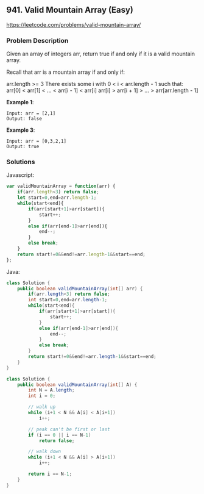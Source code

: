 ## 941. Valid Mountain Array (Easy)

https://leetcode.com/problems/valid-mountain-array/

### Problem Description

Given an array of integers arr, return true if and only if it is a valid mountain array.

Recall that arr is a mountain array if and only if:

arr.length >= 3
There exists some i with 0 < i < arr.length - 1 such that:
arr[0] < arr[1] < ... < arr[i - 1] < arr[i]
arr[i] > arr[i + 1] > ... > arr[arr.length - 1]


**Example 1**:
```
Input: arr = [2,1]
Output: false
```
**Example 3**:
```
Input: arr = [0,3,2,1]
Output: true
```
### Solutions

Javascript:

```javascript
var validMountainArray = function(arr) {
    if(arr.length<3) return false;
    let start=0,end=arr.length-1;
    while(start<end){
        if(arr[start+1]>arr[start]){
            start++;
        }
        else if(arr[end-1]>arr[end]){
            end--;
        }
        else break;
    }
    return start!=0&&end!=arr.length-1&&start==end;
};
```


Java:

```java
class Solution {
    public boolean validMountainArray(int[] arr) {
        if(arr.length<3) return false;
        int start=0,end=arr.length-1;
        while(start<end){
            if(arr[start+1]>arr[start]){
                start++;
            }
            else if(arr[end-1]>arr[end]){
                end--;
            }
            else break;
        }
        return start!=0&&end!=arr.length-1&&start==end;
    }
}
```
```java
class Solution {
    public boolean validMountainArray(int[] A) {
        int N = A.length;
        int i = 0;

        // walk up
        while (i+1 < N && A[i] < A[i+1])
            i++;

        // peak can't be first or last
        if (i == 0 || i == N-1)
            return false;

        // walk down
        while (i+1 < N && A[i] > A[i+1])
            i++;

        return i == N-1;
    }
}
```
